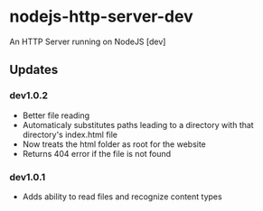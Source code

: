 # nodejs-http-server-dev
An HTTP Server running on NodeJS [dev]

## Updates
### dev1.0.2
* Better file reading
* Automaticaly substitutes paths leading to a directory with that directory's index.html file
* Now treats the html folder as root for the website
* Returns 404 error if the file is not found
### dev1.0.1
* Adds ability to read files and recognize content types